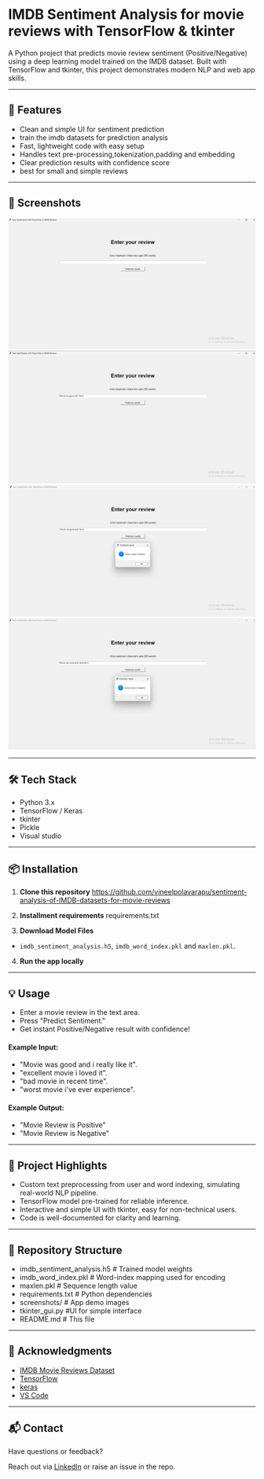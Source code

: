 # IMDB Sentiment Analysis for movie reviews with TensorFlow & tkinter

A Python project that predicts movie review sentiment (Positive/Negative) using a deep learning model trained on the IMDB dataset. Built with TensorFlow and tkinter, this project demonstrates modern NLP and web app skills.

---

## 🚀 Features

- Clean and simple UI for sentiment prediction
- train the imdb datasets for prediction analysis
- Fast, lightweight code with easy setup
- Handles text pre-processing,tokenization,padding and embedding
- Clear prediction results with confidence score
- best for small and simple reviews

---

## 📸 Screenshots

<!-- Insert an image like below. Upload screenshots to your repo, then use their GitHub URL. -->
![project Screenshot](Screenshot3.png.png)
![project Screenshot](Screenshot2.png.png)
![project Screenshot](Screenshot1.png.png)
![project Screenshot](Screenshot.png.png)



---

## 🛠️ Tech Stack

- Python 3.x
- TensorFlow / Keras
- tkinter
- Pickle
- Visual studio

---

## 📦 Installation

1. **Clone this repository**
https://github.com/vineelpolavarapu/sentiment-analysis-of-IMDB-datasets-for-movie-reviews

2. **Installment requirements**
requirements.txt



3. **Download Model Files**
- `imdb_sentiment_analysis.h5`, `imdb_word_index.pkl` and `maxlen.pkl`.


4. **Run the app locally**


---

## 💡 Usage

- Enter a movie review in the text area.
- Press "Predict Sentiment."
- Get instant Positive/Negative result with confidence!

#### Example Input:

- "Movie was good and i really like it".
- "excellent movie i loved it".
- "bad movie in recent time".
- "worst movie i've ever experience".


#### Example Output:

- "Movie Review is Positive"
- "Movie Review is Negative"

---

## 📝 Project Highlights

- Custom text preprocessing from user and word indexing, simulating real-world NLP pipeline.
- TensorFlow model pre-trained for reliable inference.
- Interactive and simple UI with tkinter, easy for non-technical users.
- Code is well-documented for clarity and learning.

---

## 📂 Repository Structure

- imdb_sentiment_analysis.h5 # Trained model weights
- imdb_word_index.pkl # Word-index mapping used for encoding
- maxlen.pkl # Sequence length value
- requirements.txt # Python dependencies
- screenshots/ # App demo images
- tkinter_gui.py #UI for simple interface
- README.md # This file


---

## 🤝 Acknowledgments

- [IMDB Movie Reviews Dataset](https://ai.stanford.edu/~amaas/data/sentiment/)
- [TensorFlow](https://www.tensorflow.org/)
- [keras](https://www.keras.org)
- [VS Code](https://code.visualstudio.com/)
---

## 📬 Contact

Have questions or feedback?  

Reach out via [LinkedIn](https://www.linkedin.com/in/vineelkumarpolavarapu) or raise an issue in the repo.


